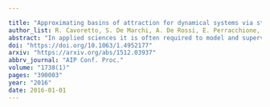 ```yaml
---

title: "Approximating basins of attraction for dynamical systems via stable radial bases"
author_list: R. Cavoretto, S. De Marchi, A. De Rossi, E. Perracchione, G. Santin
abstract: "In applied sciences it is often required to model and supervise temporal evolution of populations via dynamical systems. In this paper, we focus on the problem of approximating the basins of attraction of such models for each stable equilibrium point. We propose to reconstruct the basins via an implicit interpolant using stable radial bases, obtaining the surfaces by partitioning the phase space into disjoint regions. An application to a competition model presenting jointly three stable equilibria is considered."
doi: "https://doi.org/10.1063/1.4952177"
arxiv: "https://arxiv.org/abs/1512.03937"
abbrv_journal: "AIP Conf. Proc."
volume: "1738(1)"
pages: "390003"
year: "2016"
date: 2016-01-01
---
```



